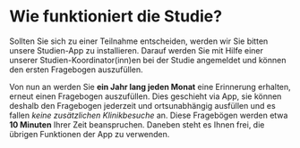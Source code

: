 Wie funktioniert die Studie?
============================

Sollten Sie sich zu einer Teilnahme entscheiden, werden wir Sie bitten unsere Studien-App zu installieren.
Darauf werden Sie mit Hilfe einer unserer Studien-Koordinator(inn)en bei der Studie angemeldet und können den ersten Fragebogen auszufüllen.

Von nun an werden Sie **ein Jahr lang jeden Monat** eine Erinnerung erhalten, erneut einen Fragebogen auszufüllen.
Dies geschieht via App, sie können deshalb den Fragebogen jederzeit und ortsunabhängig ausfüllen und es fallen _keine zusätzlichen Klinikbesuche_ an.
Diese Fragebögen werden etwa **10 Minuten** Ihrer Zeit beanspruchen.
Daneben steht es Ihnen frei, die übrigen Funktionen der App zu verwenden.
